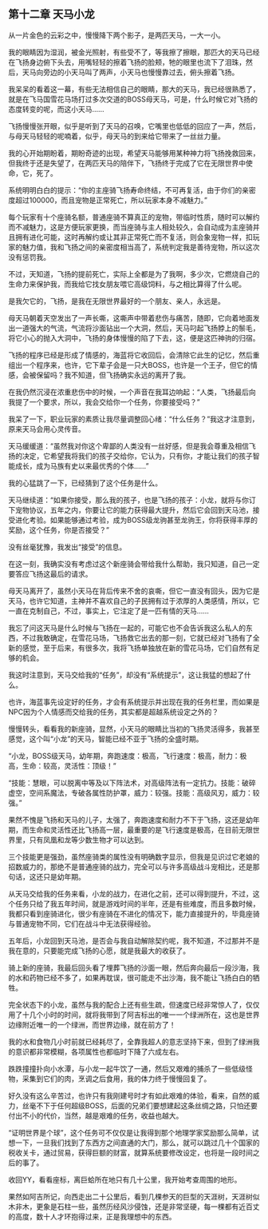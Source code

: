 ##  第十二章 天马小龙

从一片金色的云彩之中，慢慢降下两个影子，是两匹天马，一大一小。

我的眼睛因为湿润，被金光照射，有些受不了，等我擦了擦眼，那匹大的天马已经在飞扬身边俯下头去，用嘴轻轻的擦着飞扬的脸颊，牠的眼里也流下了泪珠，然后，天马向旁边的小天马叫了两声，小天马也慢慢靠过去，俯头擦着飞扬。

我呆呆的看着这一幕，有些无法相信自己的眼睛，那大的天马，我已经很熟悉了，就是在飞马国雪花马场打过多次交道的BOSS母天马，可是，什么时候它对飞扬的态度转变的呢，而这小天马……

飞扬慢慢张开眼，似乎是听到了天马的召唤，它嘴里也低低的回应了一声，然后，与母天马轻轻的呢喃着，似乎，母天马的到来给它带来了一丝丝力量。

我的心开始期盼着，期盼奇迹的出现，希望天马能够用某种神力将飞扬挽救回来，但我终于还是失望了，在两匹天马的陪伴下，飞扬终于完成了它在无限世界中使命，它，死了。

系统明明白白的提示：“你的主座骑飞扬寿命终结，不可再复活，由于你们的亲密度超过100000，而且宠物是正常死亡，所以玩家本身不减魅力。”

每个玩家有十个座骑名额，普通座骑不算真正的宠物，带临时性质，随时可以解约而不减魅力，这是方便玩家更换，而当座骑与主人相处较久，会自动成为主座骑并且拥有进化可能，这时再解约或让其非正常死亡而不复活，则会象宠物一样，扣玩家的魅力值，我和飞扬之间的亲密度相当高了，系统判定我是善待宠物，所以这次没有惩罚我。

不过，天知道，飞扬的提前死亡，实际上全都是为了我啊，多少次，它燃烧自己的生命力来保护我，而我给它找女朋友喂它高级饲料，与之相比算得了什么呢。

是我欠它的，飞扬，是我在无限世界最好的一个朋友、亲人，永远是。

母天马朝着天空发出了一声长嘶，这嘶声中带着悲伤与痛苦，随即，它向着地面发出一道强大的气流，气流将沙面钻出一个大洞，然后，天马叼起飞扬脖上的鬃毛，将它小心的抛入大洞中，飞扬的身体慢慢的陷了下去，这，便是这匹神驹的归宿。

飞扬的程序已经是形成了情感的，海蓝将它收回后，会清除它此生的记忆，然后重组出一个程序来，也许，它下辈子会是一只大BOSS，也许是一个王子，但它的情感，会被保留吗？我不知道，但飞扬确实永远的离开了我。

在我仍然沉浸在浓重悲伤中的时候，一个声音在我耳边响起：“人类，飞扬最后向我提了一个要求，所以，我会交给你一个任务，你要接受吗？”

我呆了一下，职业玩家的素质让我尽量调整回心绪：“什么任务？”我这才注意到，原来天马会用心灵传音。

天马缓缓道：“虽然我对你这个卑鄙的人类没有一丝好感，但是我会尊重及相信飞扬的决定，它希望我将我们的孩子交给你，它认为，只有你，才能让我们的孩子智能成长，成为马族有史以来最优秀的个体……”

我的心猛跳了一下，已经猜到了这个任务是什么。

天马继续道：“如果你接受，那么我的孩子，也是飞扬的孩子：小龙，就将与你订下宠物协议，五年之内，你要让它的能力获得最大提升，然后它会回到天马池，接受进化考验。如果能够通过考验，成为BOSS级龙驹甚至龙驹王，你将获得丰厚的奖励，这个任务，你是否接受？”

没有丝毫犹豫，我发出“接受”的信息。

在这一刻，我确实没有考虑过这个新座骑会带给我什么帮助，我只知道，自己一定要答应飞扬这最后的请求。

母天马离开了，虽然小天马在背后传来不舍的哀嘶，但它一直没有回头，因为它是天马，也许它知道，主神并不喜欢自己的子民拥有过于浓厚的人类感情，所以，它一直在克制自己，不过，事实上，它注定了是一匹有情的天马……

我忘了问这天马是什么时候与飞扬在一起的，可能它也不会告诉我这么私人的东西，不过我敢确定，在雪花马场，飞扬救它出去的那一刻，它就已经对飞扬有了全新的感觉，至于后来，有很多次，我将飞扬单独放在新的雪花马场，它们自然有足够的机会。

我这时注意到，天马交给我的“任务”，却没有“系统提示”，这让我猛的想起了什么。

也许，海蓝事先设定好的任务，才会有系统提示并出现在我的任务栏里，而如果是NPC因为个人情感而交给我的任务，其实都是超越系统设定之外的？

慢慢转头，看看我的新座骑，显然，小天马的眼睛比当初的飞扬灵活得多，我甚至感觉，这个叫“小龙”的天马，智能已经不亚于飞扬的全盛时期。

“小龙，BOSS级天马，幼年期，奔跑速度：极高，飞行速度：极高，耐力：极高，生命：较高，灵活性：顶级！”

“技能：慧眼，可以脱离中等及以下阵法术，对高级阵法有一定抗力。技能：破碎虚空，空间系魔法，专破各属性防护罩，威力：较强。技能：高级风刃，威力：较强。”

果然不愧是飞扬和天马的儿子，太强了，奔跑速度和耐力不下于飞扬，这还是幼年期，而生命和灵活性还比飞扬高一层，最重要的是飞行速度是极高，在目前无限世界里，只有凤凰和龙等少数生物才可以达到。

三个技能更是强劲，虽然座骑类的属性没有明确数字显示，但我是见识过它老娘的招数威力的，那绝不是普通座骑的战力，完全可以与许多高级战斗宠相比，还是那句话，这还只是幼年期。

从天马交给我的任务来看，小龙的战力，在进化之前，还可以得到提升，不过，这个任务只给了我五年时间，就是游戏时间的半年，还是有些难度，而且多数时候，我都只看到座骑进化，很少有座骑在不进化的情况下，能力直接提升的，毕竟座骑与普通宠物不同，它们在战斗中无法获得经验。

五年后，小龙回到天马池，是否会与我自动解除契约呢，我不知道，不过那并不是我在意的，只要能完成飞扬的心愿，就是我最大的收获了。

骑上新的座骑，我最后回头看了埋葬飞扬的沙面一眼，然后奔向最后一段沙海，我的水和药物已经不多了，如果再耽误，很可能走不出沙海，我不能让飞扬白白的牺牲。

完全状态下的小龙，虽然与我的配合上还有些生疏，但速度已经非常惊人了，仅仅用了十几个小时的时间，就将我带到了阿吉标出的唯一一个绿洲所在，这也是世界边缘附近唯一的一个绿洲，而世界边缘，就在前方了！

我的水和食物几小时前就已经耗尽了，全靠我超人的意志坚持下来，但到了绿洲我的意识都非常模糊，各项属性也都临时下降了六成左右。

跌跌撞撞扑向小水潭，与小龙一起牛饮了一通，然后又艰难的捕杀了一些低级怪物，采集到它们的肉，烹调之后食用，我的体力终于慢慢回复了。

好久没有这么辛苦过，也许只有我刚建号时才有如此艰难的体验，看来，自然的威力，丝毫不下于任何超级BOSS，后面的兄弟们要想建起这条丝绸之路，只怕还要付出不小的代价，当然，越是艰难的任务，收益也越大。

“证明世界是个球”，这个任务可不仅仅是让我得到那个地理学家奖励那么简单，试想一下，一旦我们找到了东西方之间直通的大门，那么，就可以跳过几十个国家的税收关卡，通过贸易，获得巨额的财富，就算系统要修改设定，也将是一段时间之后的事了。

收回YY，看看座标，离巨蛤所在地只有几十公里，我开始考查周围的地形。

果然如阿吉所记，向西走出二十公里后，看到几棵参天的巨型的天涯树，天涯树似木非木，更象是石柱一些，虽然历经风沙侵蚀，还是非常坚硬，每一棵都有近百丈的高度，数十人才环抱得过来，正是我理想中的东西。

